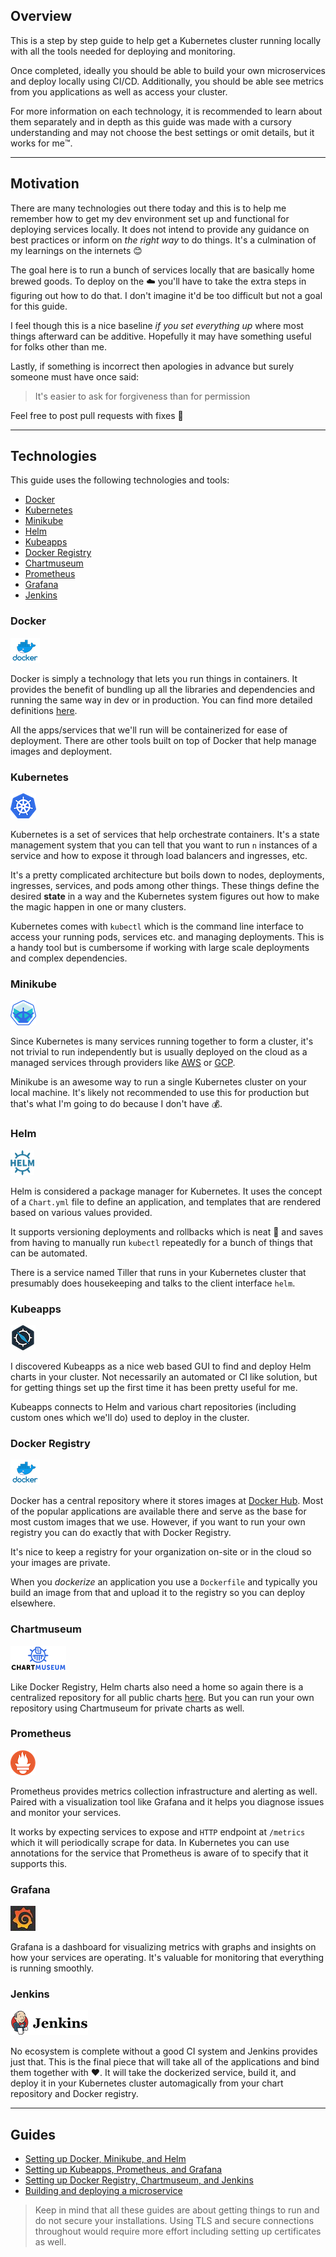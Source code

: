## Overview

This is a step by step guide to help get a Kubernetes cluster running locally with all the tools needed for deploying and monitoring.

Once completed, ideally you should be able to build your own microservices and deploy locally using CI/CD. Additionally, you should be able see metrics from you applications as well as access your cluster.

For more information on each technology, it is recommended to learn about them separately and in depth as this guide was made with a cursory understanding and may not choose the best settings or omit details, but it works for me™️.

---

## Motivation

There are many technologies out there today and this is to help me remember how to get my dev environment set up and functional for deploying services locally. It does not intend to provide any guidance on best practices or inform on _the right way_ to do things. It's a culmination of my learnings on the internets 😊

The goal here is to run a bunch of services locally that are basically home brewed goods. To deploy on the ☁️ you'll have to take the extra steps in figuring out how to do that. I don't imagine it'd be too difficult but not a goal for this guide.

I feel though this is a nice baseline _if you set everything up_ where most things afterward can be additive. Hopefully it may have something useful for folks other than me.

Lastly, if something is incorrect then apologies in advance but surely someone must have once said:

> It's easier to ask for forgiveness than for permission

Feel free to post pull requests with fixes 💾

---

## Technologies

This guide uses the following technologies and tools:

- [Docker](#docker)
- [Kubernetes](#kubernetes)
- [Minikube](#minikube)
- [Helm](#helm)
- [Kubeapps](#kubeapps)
- [Docker Registry](#docker-registry)
- [Chartmuseum](#chartmuseum)
- [Prometheus](#prometheus)
- [Grafana](#grafana)
- [Jenkins](#jenkins)

### Docker

[![Docker Image](images/docker.png)](https://www.docker.com/)

Docker is simply a technology that lets you run things in containers. It provides the benefit of bundling up all the libraries and dependencies and running the same way in dev or in production. You can find more detailed definitions [here](https://opensource.com/resources/what-docker).

All the apps/services that we'll run will be containerized for ease of deployment. There are other tools built on top of Docker that help manage images and deployment.

### Kubernetes

[![Kubernetes Image](images/kubernetes.png)](https://kubernetes.io/)

Kubernetes is a set of services that help orchestrate containers. It's a state management system that you can tell that you want to run `n` instances of a service and how to expose it through load balancers and ingresses, etc.

It's a pretty complicated architecture but boils down to nodes, deployments, ingresses, services, and pods among other things. These things define the desired **state** in a way and the Kubernetes system figures out how to make the magic happen in one or many clusters.

Kubernetes comes with `kubectl` which is the command line interface to access your running pods, services etc. and managing deployments. This is a handy tool but is cumbersome if working with large scale deployments and complex dependencies.

### Minikube

[![Minikube Image](images/minikube.png)](https://github.com/kubernetes/minikube)

Since Kubernetes is many services running together to form a cluster, it's not trivial to run independently but is usually deployed on the cloud as a managed services through providers like [AWS](https://aws.amazon.com/) or [GCP](https://cloud.google.com/gcp).

Minikube is an awesome way to run a single Kubernetes cluster on your local machine. It's likely not recommended to use this for production but that's what I'm going to do because I don't have 💰.

### Helm

[![Helm Image](images/helm.png)](https://www.helm.sh/)

Helm is considered a package manager for Kubernetes. It uses the concept of a `Chart.yml` file to define an application, and templates that are rendered based on various values provided.

It supports versioning deployments and rollbacks which is neat 🤤 and saves from having to manually run `kubectl` repeatedly for a bunch of things that can be automated.

There is a service named Tiller that runs in your Kubernetes cluster that presumably does housekeeping and talks to the client interface `helm`.

### Kubeapps

[![Kubeapps Image](images/kubeapps.png)](https://github.com/kubeapps/kubeapps)

I discovered Kubeapps as a nice web based GUI to find and deploy Helm charts in your cluster. Not necessarily an automated or CI like solution, but for getting things set up the first time it has been pretty useful for me.

Kubeapps connects to Helm and various chart repositories (including custom ones which we'll do) used to deploy in the cluster.

### Docker Registry

[![Docker Image](images/docker.png)](https://docs.docker.com/registry/)

Docker has a central repository where it stores images at [Docker Hub](https://hub.docker.com/). Most of the popular applications are available there and serve as the base for most custom images that we use. However, if you want to run your own registry you can do exactly that with Docker Registry.

It's nice to keep a registry for your organization on-site or in the cloud so your images are private.

When you _dockerize_ an application you use a `Dockerfile` and typically you build an image from that and upload it to the registry so you can deploy elsewhere.

### Chartmuseum

[![Chartmuseum Image](images/chartmuseum.png)](https://github.com/helm/chartmuseum)

Like Docker Registry, Helm charts also need a home so again there is a centralized repository for all public charts [here](https://github.com/helm/charts).  But you can run your own repository using Chartmuseum for private charts as well.

### Prometheus

[![Prometheus Image](images/prometheus.png)](https://prometheus.io/)

Prometheus provides metrics collection infrastructure and alerting as well. Paired with a visualization tool like Grafana and it helps you diagnose issues and monitor your services.

It works by expecting services to expose and `HTTP` endpoint at `/metrics` which it will periodically scrape for data. In Kubernetes you can use annotations for the service that Prometheus is aware of to specify that it supports this.

### Grafana

[![Grafana Image](images/grafana.png)](https://grafana.com/)

Grafana is a dashboard for visualizing metrics with graphs and insights on how your services are operating. It's valuable for monitoring that everything is running smoothly.

### Jenkins

[![Jenkins Image](images/jenkins.png)](https://jenkins.io/)

No ecosystem is complete without a good CI system and Jenkins provides just that. This is the final piece that will take all of the applications and bind them together with ❤️. It will take the dockerized service, build it, and deploy it in your Kubernetes cluster automagically from your chart repository and Docker registry.

---

## Guides

- [Setting up Docker, Minikube, and Helm](docs/setup-1.md)
- [Setting up Kubeapps, Prometheus, and Grafana](docs/setup-2.md)
- [Setting up Docker Registry, Chartmuseum, and Jenkins](docs/setup-3.md)
- [Building and deploying a microservice](docs/microservice.md)

> Keep in mind that all these guides are about getting things to run and do not secure your installations. Using TLS and secure connections throughout would require more effort including setting up certificates as well.